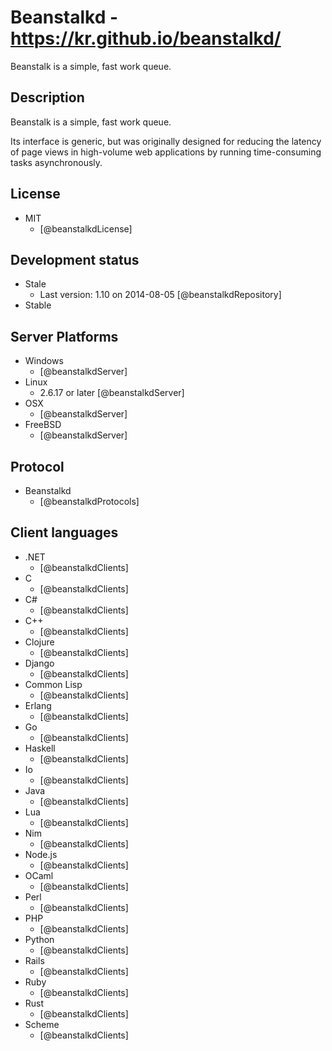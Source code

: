 # Beanstalkd - https://kr.github.io/beanstalkd/
Beanstalk is a simple, fast work queue.


## Description
Beanstalk is a simple, fast work queue.

Its interface is generic, but was originally designed for reducing the latency of page views in high-volume web applications by running time-consuming tasks asynchronously.


## License
- MIT
    - [@beanstalkdLicense]


## Development status
- Stale
    - Last version: 1.10 on 2014-08-05 [@beanstalkdRepository]
- Stable


## Server Platforms
- Windows
    - [@beanstalkdServer]
- Linux
    - 2.6.17 or later [@beanstalkdServer]
- OSX
    - [@beanstalkdServer]
- FreeBSD
    - [@beanstalkdServer]


## Protocol
- Beanstalkd
    - [@beanstalkdProtocols]


## Client languages
- .NET
    - [@beanstalkdClients]
- C
    - [@beanstalkdClients]
- C#
    - [@beanstalkdClients]
- C++
    - [@beanstalkdClients]
- Clojure
    - [@beanstalkdClients]
- Django
    - [@beanstalkdClients]
- Common Lisp
    - [@beanstalkdClients]
- Erlang
    - [@beanstalkdClients]
- Go
    - [@beanstalkdClients]
- Haskell
    - [@beanstalkdClients]
- Io
    - [@beanstalkdClients]
- Java
    - [@beanstalkdClients]
- Lua
    - [@beanstalkdClients]
- Nim
    - [@beanstalkdClients]
- Node.js
    - [@beanstalkdClients]
- OCaml
    - [@beanstalkdClients]
- Perl
    - [@beanstalkdClients]
- PHP
    - [@beanstalkdClients]
- Python
    - [@beanstalkdClients]
- Rails
    - [@beanstalkdClients]
- Ruby
    - [@beanstalkdClients]
- Rust
    - [@beanstalkdClients]
- Scheme
    - [@beanstalkdClients]
